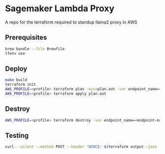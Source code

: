 # Sagemaker Lambda Proxy

A repo for the terraform required to standup llama2 proxy in AWS

## Prerequisites

```bash
brew bundle --file Brewfile
tfenv use
```

## Deploy

```bash
make build
terraform init
AWS_PROFILE=<profile> terraform plan -out=plan.out -var endpoint_name=<endpoint-name>
AWS_PROFILE=<profile> terraform apply plan.out
```

## Destroy

```bash
AWS_PROFILE=<profile> terraform destroy -var endpoint_name=<endpoint-name>
```

## Testing

```bash
curl --silent --method POST --header "NONCE: $(terraform output -json | jq -r .nonce.value)" --data @data.json "$(terraform output -json | jq -r .url.value)"
```
